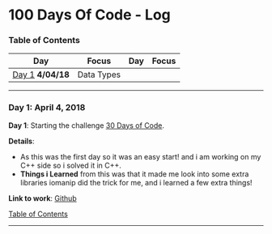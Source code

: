 # 100 Days Of Code - Log
<a name="toc"></a>
### Table of Contents
|Day|Focus|Day|Focus|
|:---:|:-----:|:---:|:-----:|
|[Day 1](#day-1) **4/04/18**| Data Types|

------------
<a name="day-1"></a>
### Day 1: April 4, 2018

**Day 1**: Starting the challenge [30 Days of Code](http://hackerrank.com).

**Details**:

 - As this was the first day so it was an easy start! and i am working on my C++ side so i solved it in C++.
 - **Things i Learned** from this was that it made me look into some extra libraries iomanip did the trick for me, and i learned a few extra things!

**Link to work**: [Github](https://github.com/naumanafsar/30-days-of-code/blob/master/datatypes.cpp)

[Table of Contents](#toc)

----------
